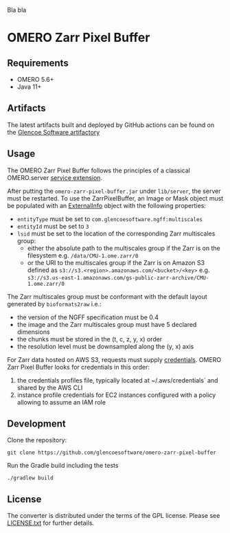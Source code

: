 Bla bla

# OMERO Zarr Pixel Buffer

## Requirements

- OMERO 5.6+
- Java 11+

## Artifacts

The latest artifacts built and deployed by GitHub actions can be found on the
[Glencoe Software artifactory](https://artifacts.glencoesoftware.com/)

## Usage

The OMERO Zarr Pixel Buffer follows the principles of a classical OMERO.server
[service extension](https://omero.readthedocs.io/en/stable/developers/Server/ExtendingOmero.html#services).

After putting the `omero-zarr-pixel-buffer.jar` under `lib/server`, the server
must be restarted. To use the ZarrPixelBuffer, an Image or Mask object must be populated with
an [ExternalInfo](https://docs.openmicroscopy.org/omero-blitz/latest/slice2html/omero/model/ExternalInfo.html)
object with the following properties:

-   `entityType` must be set to `com.glencoesoftware.ngff:multiscales`
-   `entityId` must be set to `3`
-   `lsid` must be set to the location of the corresponding Zarr multiscales group:
    - either the absolute path to the multiscales group if the Zarr is on the
      filesystem e.g. `/data/CMU-1.ome.zarr/0`
    - or the URI to the multiscales group if the Zarr is on Amazon S3 defined
      as `s3://s3.<region>.amazonaws.com/<bucket>/<key>` e.g.
      `s3://s3.us-east-1.amazonaws.com/gs-public-zarr-archive/CMU-1.ome.zarr/0`

The Zarr multiscales group must be conformant with the default layout generated by `bioformats2raw` i.e.:

-    the version of the NGFF specification must be 0.4
-    the image and the Zarr multiscales group must have 5 declared dimensions
-    the chunks must be stored in the (t, c, z, y, x) order
-    the resolution level must be downsampled along the (y, x) axis

For Zarr data hosted on AWS S3, requests must supply
[credentials](https://docs.aws.amazon.com/sdk-for-java/v1/developer-guide/credentials.html).
OMERO Zarr Pixel Buffer looks for credentials in this order:

1.  the credentials profiles file, typically located at ~/.aws/credentials` and shared
    by the AWS CLI
2.  instance profile credentials for EC2 instances configured with a policy
    allowing to assume an IAM role

## Development

Clone the repository:

    git clone https://github.com/glencoesoftware/omero-zarr-pixel-buffer

Run the Gradle build including the tests

    ./gradlew build

## License

The converter is distributed under the terms of the GPL license. Please see [LICENSE.txt](LICENSE.txt)
for further details.
